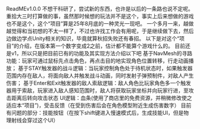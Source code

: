 ReadMEv1.0.0
不想干科研了，尝试新的东西，也许是以后的一条路也说不定呢。
重拾大三时打算做的事，虽然那时候想的玩法并不是这个，事实上后来想做的游戏也不是这个，这个“项目”算是25年8月底的一种灵光一现吧。
一个多月一来，越做越觉得和当初想的不太一样了，不过也许找工作会有用呢，于是继续做下去，然后边做边学点Unity相关的知识，毕竟就算秋招失败还有春招。
以下是对这个“项目”的介绍，在版本第一个数字变成2之前，估计都不能算个游戏什么的。
目前还是v1，所以只是把目前已有的功能及其实现方法介绍以下吧
基于NavMesh的寻路功能：玩家可通过鼠标先点击角色，再点击目的地实现角色位置转移，行走动画播放；
基于STAY触发器的战斗逻辑：当玩家控制角色处于待机状态时，如果触发器范围内存在敌人，将面向敌人并触发战斗动画，同时发射子弹预制件，对敌人产生伤害；
基于Enter和Exit触发器的敌人索敌逻辑：敌人角色比玩家角色多一个触发器用于索敌，玩家进入敌人感知范围时，敌人将获取玩家坐标并向玩家行进，至攻击距离后转向攻击状态
UI逻辑：血条(使用了商店里的免费资源，并稍微修改使之适应本“项目”)，受击反馈（在受到伤害后会在角色模型附近生成伤害数字）
目前有问题的部分：技能按钮（在按下shift键进入慢速模式后，生成技能UI，但是物理射线会穿过这个UI）

